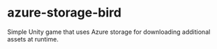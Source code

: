 # azure-storage-bird
Simple Unity game that uses Azure storage for downloading additional assets at runtime.
